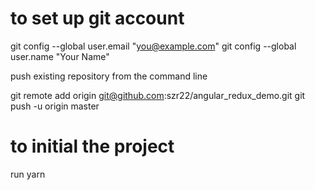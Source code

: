 # to set up git account

git config --global user.email "you@example.com"
git config --global user.name "Your Name"

push existing repository from the command line

git remote add origin git@github.com:szr22/angular_redux_demo.git
git push -u origin master

# to initial the project
run yarn

